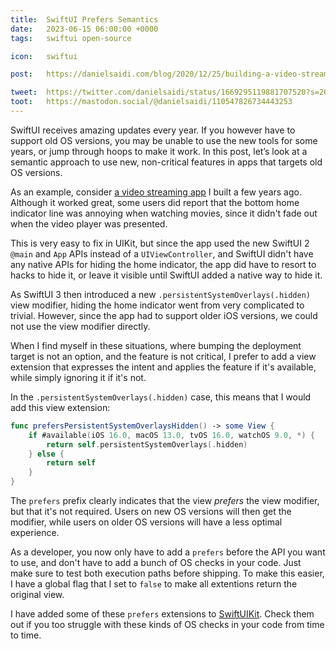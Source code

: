 ```yaml
---
title:  SwiftUI Prefers Semantics
date:   2023-06-15 06:00:00 +0000
tags:   swiftui open-source

icon:   swiftui

post:   https://danielsaidi.com/blog/2020/12/25/building-a-video-streaming-app-for-ios-in-swiftui

tweet:  https://twitter.com/danielsaidi/status/1669295119881707520?s=20
toot:   https://mastodon.social/@danielsaidi/110547826734443253
---
```


SwiftUI receives amazing updates every year. If you however have to support old OS versions, you may be unable to use the new tools for some years, or jump through hoops to make it work. In this post, let’s look at a semantic approach to use new, non-critical features in apps that targets old OS versions.

As an example, consider [a video streaming app]({{page.post}}) I built a few years ago. Although it worked great, some users did report that the bottom home indicator line was annoying when watching movies, since it didn't fade out when the video player was presented.

This is very easy to fix in UIKit, but since the app used the new SwiftUI 2 `@main` and `App` APIs instead of a `UIViewController`, and SwiftUI didn't have any native APIs for hiding the home indicator, the app did have to resort to hacks to hide it, or leave it visible until SwiftUI added a native way to hide it.

As SwiftUI 3 then introduced a new `.persistentSystemOverlays(.hidden)` view modifier, hiding the home indicator went from very complicated to trivial. However, since the app had to support older iOS versions, we could not use the view modifier directly.

When I find myself in these situations, where bumping the deployment target is not an option, and the feature is not critical, I prefer to add a view extension that expresses the intent and applies the feature if it's available, while simply ignoring it if it's not.

In the `.persistentSystemOverlays(.hidden)` case, this means that I would add this view extension:

```swift
func prefersPersistentSystemOverlaysHidden() -> some View {
    if #available(iOS 16.0, macOS 13.0, tvOS 16.0, watchOS 9.0, *) {
        return self.persistentSystemOverlays(.hidden)
    } else {
        return self
    }
}
```

The `prefers` prefix clearly indicates that the view *prefers* the view modifier, but that it's not required. Users on new OS versions will then get the modifier, while users on older OS versions will have a less optimal experience. 

As a developer, you now only have to add a `prefers` before the API you want to use, and don't have to add a bunch of OS checks in your code. Just make sure to test both execution paths before shipping. To make this easier, I have a global flag that I set to `false` to make all extentions return the original view.

I have added some of these `prefers` extensions to [SwiftUIKit]({{site.swiftuikit}}). Check them out if you too struggle with these kinds of OS checks in your code from time to time.
